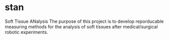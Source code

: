 # stan
Soft Tissue ANalysis
The purpose of this project is to develop reporducable measuring methods for the analysis of soft tissues after medical/surgical robotic experiments.
